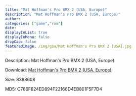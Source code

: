 ```yaml
---
title: "Mat Hoffman's Pro BMX 2 (USA, Europe)"
description: "Mat Hoffman's Pro BMX 2 (USA, Europe)"
author: 
categories: ["game","rom"]
date: 
displayInList: true
displayInMenu: false
dropCap: false
featuredImage: /img/gba/Mat Hoffman's Pro BMX 2 [USA].jpg
---
```


Description: Mat Hoffman's Pro BMX 2 (USA, Europe)

Download: <a style="text-decoration:underline;" href="https://mega.nz/#!uXJynC7Z!Bjfb1Qu2PkpJG8eRuA-DtLswHkYCA808MTQwC4bG0d0" target = "_blank" rel = "nofollow" > Mat Hoffman's Pro BMX 2 (USA, Europe)</a>

Size: 8388608

MD5: C786F824ED894F22166D4EB801F5F7D4

